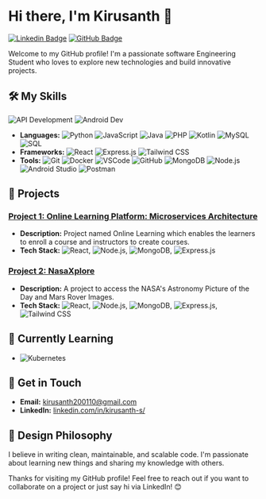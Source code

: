 # Hi there, I'm Kirusanth 👋

[![Linkedin Badge](https://img.shields.io/badge/-kirusanth--s-blue?style=flat-square&logo=Linkedin&logoColor=white&link=https://www.linkedin.com/in/kirusanth-s)](https://www.linkedin.com/in/kirusanth-s)
[![GitHub Badge](https://img.shields.io/badge/-kirusanth--08-000?style=flat-square&logo=Github&logoColor=white&link=https://github.com/kirusanth-08)](https://github.com/kirusanth-08)

Welcome to my GitHub profile! I'm a passionate software Engineering Student who loves to explore new technologies and build innovative projects.

## 🛠️ My Skills
![API Development](https://img.shields.io/badge/API_Development-0297B0?style=flat-square&logo=API&logoColor=white) ![Android Dev](https://img.shields.io/badge/Android_Development-33C0D9?style=flat-square&logo=Android&logoColor=white) 
- **Languages:** ![Python](https://img.shields.io/badge/-Python-3776AB?style=flat-square&logo=python&logoColor=white) ![JavaScript](https://img.shields.io/badge/-JavaScript-F7DF1E?style=flat-square&logo=javascript&logoColor=black) ![Java](https://img.shields.io/badge/-Java-007396?style=flat-square&logo=java&logoColor=white) ![PHP](https://img.shields.io/badge/-PHP-777BB4?style=flat-square&logo=php&logoColor=white) ![Kotlin](https://img.shields.io/badge/Kotlin-F8BBDB?style=flat-square&logo=Kotlin&logoColor=white) ![MySQL](https://img.shields.io/badge/MySQL-00007A?style=flat-square&logo=MySQL&logoColor=white)  ![SQL](https://img.shields.io/badge/SQL-007DBB?style=flat-square&logo=MySQL&logoColor=white)
- **Frameworks:** ![React](https://img.shields.io/badge/-React-61DAFB?style=flat-square&logo=react&logoColor=black) ![Express.js](https://img.shields.io/badge/-Express.js-000?style=flat-square&logo=express&logoColor=white) ![Tailwind CSS](https://img.shields.io/badge/Tailwind_CSS-38A7BB?style=flat-square&logo=Tailwind_CSS&logoColor=white)
- **Tools:** ![Git](https://img.shields.io/badge/-Git-F05032?style=flat-square&logo=git&logoColor=white) ![Docker](https://img.shields.io/badge/-Docker-2496ED?style=flat-square&logo=docker&logoColor=white) ![VSCode](https://img.shields.io/badge/-VSCode-007ACC?style=flat-square&logo=visual-studio-code&logoColor=white) ![GitHub](https://img.shields.io/badge/-GitHub-181717?style=flat-square&logo=github&logoColor=white) ![MongoDB](https://img.shields.io/badge/-MongoDB-47A248?style=flat-square&logo=mongodb&logoColor=white) ![Node.js](https://img.shields.io/badge/-Node.js-339933?style=flat-square&logo=node.js&logoColor=white) ![Android Studio](https://img.shields.io/badge/Android_Studio-33C0D9?style=flat-square&logo=Android_Studio&logoColor=white) ![Postman](https://img.shields.io/badge/Postman-F46E42?style=flat-square&logo=Postman&logoColor=white)

<!--
## 📈 GitHub Stats

![Kirusanth's GitHub Stats](https://github-readme-stats.vercel.app/api?username=kirusanth-08&show_icons=true&theme=radical)
-->
## 🚀 Projects

### [Project 1: Online Learning Platform: Microservices Architecture](https://github.com/kirusanth-08/OnlineLearningPlatform-DS)
- **Description:** Project named Online Learning which enables the learners to enroll a course and instructors to create courses.
- **Tech Stack:** ![React](https://img.shields.io/badge/-React-61DAFB?style=flat-square&logo=react&logoColor=black), ![Node.js](https://img.shields.io/badge/-Node.js-339933?style=flat-square&logo=node-dot-js&logoColor=white), ![MongoDB](https://img.shields.io/badge/-MongoDB-47A248?style=flat-square&logo=mongodb&logoColor=white), ![Express.js](https://img.shields.io/badge/-Express.js-000?style=flat-square&logo=express&logoColor=white)
<!--  remove the comments when not necessary
- **Features:**
  - Feature 1
  - Feature 2
  - Feature 3
--> 

### [Project 2: NasaXplore](https://github.com/kirusanth-08/NasaXplore)
- **Description:** A project to access the NASA's Astronomy Picture of the Day and Mars Rover Images.
- **Tech Stack:** ![React](https://img.shields.io/badge/-React-61DAFB?style=flat-square&logo=react&logoColor=black), ![Node.js](https://img.shields.io/badge/-Node.js-339933?style=flat-square&logo=node-dot-js&logoColor=white), ![MongoDB](https://img.shields.io/badge/-MongoDB-47A248?style=flat-square&logo=mongodb&logoColor=white), ![Express.js](https://img.shields.io/badge/-Express.js-000?style=flat-square&logo=express&logoColor=white), ![Tailwind CSS](https://img.shields.io/badge/-Tailwind%20CSS-38B2AC?style=flat-square&logo=tailwind-css&logoColor=white)
<!--  remove the comments when not necessary
- **Features:**
  - Feature 1
  - Feature 2
  - Feature 3
  -->

## 🌱 Currently Learning

<!--  remove the comments when not necessary
- ![TensorFlow](https://img.shields.io/badge/-TensorFlow-FF6F00?style=flat-square&logo=tensorflow&logoColor=white) -->
- ![Kubernetes](https://img.shields.io/badge/-Kubernetes-326CE5?style=flat-square&logo=kubernetes&logoColor=white)

## 💬 Get in Touch

- **Email:** [kirusanth200110@gmail.com](mailto:kirusanth200110@gmail.com)
- **LinkedIn:** [linkedin.com/in/kirusanth-s/](https://www.linkedin.com/in/kirusanth-s)

## 🎨 Design Philosophy

I believe in writing clean, maintainable, and scalable code. I'm passionate about learning new things and sharing my knowledge with others.


Thanks for visiting my GitHub profile! Feel free to reach out if you want to collaborate on a project or just say hi via LinkedIn! 😊
